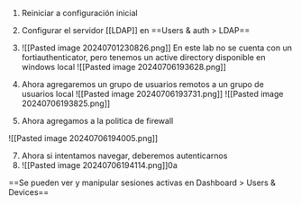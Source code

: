 1. Reiniciar a configuración inicial
2. Configurar el servidor [[LDAP]] en ==Users & auth > LDAP==
3. ![[Pasted image 20240701230826.png]]
En este lab no se cuenta con un fortiauthenticator, pero tenemos un active directory disponible en windows local
![[Pasted image 20240706193628.png]]

5. Ahora agregaremos un grupo de usuarios remotos a un grupo de usuarios local
![[Pasted image 20240706193731.png]]
![[Pasted image 20240706193825.png]]

6. Ahora agregamos a la politica de firewall

![[Pasted image 20240706194005.png]]

7. Ahora si intentamos navegar, deberemos autenticarnos
8. ![[Pasted image 20240706194114.png]]0a


==Se pueden ver y manipular sesiones activas en Dashboard > Users & Devices==
